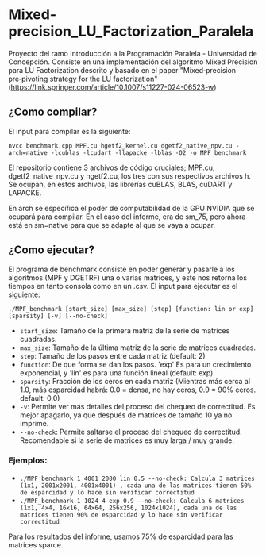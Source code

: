 # Mixed-precision_LU_Factorization_Paralela

Proyecto del ramo Introducción a la Programación Paralela - Universidad de Concepción. Consiste en una implementación del algoritmo Mixed Precision para LU Factorization descrito y basado en el paper "Mixed‑precision pre‑pivoting strategy for the LU factorization" (https://link.springer.com/article/10.1007/s11227-024-06523-w)

## ¿Como compilar?

El input para compilar es la siguiente:

`nvcc benchmark.cpp MPF.cu hgetf2_kernel.cu dgetf2_native_npv.cu -arch=native -lcublas -lcudart -llapacke -lblas -O2 -o MPF_benchmark`

El repositorio contiene 3 archivos de código cruciales; MPF.cu, dgetf2_native_npv.cu y hgetf2.cu, los tres con sus respectivos archivos h. Se ocupan, en estos archivos, las librerías cuBLAS, BLAS, cuDART y LAPACKE.

En arch se específica el poder de computabilidad de la GPU NVIDIA que se ocupará para compilar. En el caso del informe, era de sm_75, pero ahora está en sm=native para que se adapte al que se vaya a ocupar.

## ¿Como ejecutar?

El programa de benchmark consiste en poder generar y pasarle a los algoritmos (MPF y DGETRF) una o varias matrices, y este nos retorna los tiempos en tanto consola como en un .csv. El input para ejecutar es el siguiente:

`./MPF_benchmark [start_size] [max_size] [step] [function: lin or exp] [sparsity] [-v] [--no-check]`

- `start_size`: Tamaño de la primera matriz de la serie de matrices cuadradas.
- `max_size`: Tamaño de la última matriz de la serie de matrices cuadradas.
- `step`: Tamaño de los pasos entre cada matriz (default: 2)
- `function`: De que forma se dan los pasos. 'exp' Es para un crecimiento exponencial, y 'lin' es para una función lineal (default: exp)
- `sparsity`: Fracción de los ceros en cada matriz (Mientras más cerca al 1.0, más esparcidad habrá: 0.0 = densa, no hay ceros, 0.9 = 90% ceros. default: 0.0)
- `-v`: Permite ver más detalles del proceso del chequeo de correctitud. Es mejor apagarlo, ya que después de matrices de tamaño 10 ya no imprime.
- `--no-check`: Permite saltarse el proceso del chequeo de correctitud. Recomendable si la serie de matrices es muy larga / muy grande.

### Ejemplos:
- `./MPF_benchmark 1 4001 2000 lin 0.5 --no-check: Calcula 3 matrices (1x1, 2001x2001, 4001x4001) , cada una de las matrices tienen 50% de esparcidad y lo hace sin verificar correctitud`
- `./MPF_benchmark 1 1024 4 exp 0.9 --no-check: Calcula 6 matrices (1x1, 4x4, 16x16, 64x64, 256x256, 1024x1024), cada una de las matrices tienen 90% de esparcidad y lo hace sin verificar correctitud `
  
Para los resultados del informe, usamos 75% de esparcidad para las matrices sparce.
